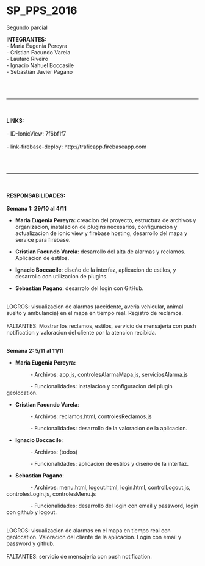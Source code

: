 # SP_PPS_2016
Segundo parcial

<p><strong>INTEGRANTES:</strong><br />- Maria Eugenia Pereyra <br />- Cristian Facundo Varela <br />- Lautaro Riveiro <br />- Ignacio Nahuel Boccasile <br />- Sebasti&aacute;n Javier Pagano</p>
<p><br />
<br/>
<hr />
<br/>
<br /><strong>LINKS:</strong><br /><br />- ID-IonicView: 7f6bf1f7<br /><br />- link-firebase-deploy: http://traficapp.firebaseapp.com</p>
<p><br />
<br/>
<hr />
<br/>
<br /><strong>RESPONSABILIDADES:</strong><br /><br /><strong>Semana 1: 29/10 al 4/11</strong><br /></p>
<ul>
    <li><strong>Maria Eugenia Pereyra:</strong> creacion del proyecto, estructura de archivos y organizacion, instalacion de plugins necesarios, configuracion y actualizacion de ionic view y firebase hosting, desarrollo del mapa y service para firebase.</li>
</ul>
<ul>
    <li><strong>Cristian Facundo Varela</strong>: desarrollo del alta de alarmas y reclamos. Aplicacion de estilos.</li>
</ul>
<ul>
    <li><strong>Ignacio Boccacile</strong>: dise&ntilde;o de la interfaz, aplicacion de estilos, y desarrollo con utilizacion de plugins.</li>
</ul>
<ul>
    <li><strong>Sebastian Pagano</strong>: desarrolo del login con GitHub.</li>
    </ul>
<p><br />LOGROS: visualizacion de alarmas (accidente, averia vehicular, animal suelto y ambulancia) en el mapa en tiempo real. Registro de reclamos.<br /><br />FALTANTES: Mostrar los reclamos, estilos, servicio de mensajeria con push notification y valoracion del cliente por la atencion recibida.<br /></p>
<p><br /><strong>Semana 2: 5/11 al 11/11</strong><br /></p>
<ul>
    <li><strong>Maria Eugenia Pereyra:</strong>&nbsp;</li>
    </ul>
<p>&nbsp; &nbsp; &nbsp; &nbsp; &nbsp; &nbsp; &nbsp; &nbsp; - Archivos: app.js, controlesAlarmaMapa.js, serviciosAlarma.js</p>
<p>&nbsp; &nbsp; &nbsp; &nbsp; &nbsp; &nbsp; &nbsp; &nbsp; - Funcionalidades: instalacion y configuracion del plugin geolocation.</p>
<ul>
    <li><strong>Cristian Facundo Varela</strong>:&nbsp;</li>
</ul>
<p>&nbsp; &nbsp; &nbsp; &nbsp; &nbsp; &nbsp; &nbsp; &nbsp; - Archivos: reclamos.html, controlesReclamos.js</p>
<p>&nbsp; &nbsp; &nbsp; &nbsp; &nbsp; &nbsp; &nbsp; &nbsp; - Funcionalidades: desarrollo de la valoracion de la aplicacion.</p>
<ul>
    <li><strong>Ignacio Boccacile</strong>:&nbsp;</li>
</ul>
<p>&nbsp; &nbsp; &nbsp; &nbsp; &nbsp; &nbsp; &nbsp; &nbsp; - Archivos: (todos)</p>
<p>&nbsp; &nbsp; &nbsp; &nbsp; &nbsp; &nbsp; &nbsp; &nbsp; - Funcionalidades: aplicacion de estilos y dise&ntilde;o de la interfaz.</p>
<ul>
    <li><strong>Sebastian Pagano</strong>:&nbsp;</li>
</ul>
<p>&nbsp; &nbsp; &nbsp; &nbsp; &nbsp; &nbsp; &nbsp; &nbsp; - Archivos: menu.html, logout.html, login.html, controlLogout.js, controlesLogin.js, controlesMenu.js</p>
<p>&nbsp; &nbsp; &nbsp; &nbsp; &nbsp; &nbsp; &nbsp; &nbsp; - Funcionalidades: desarrollo del login con email y password, login con github y logout.</p>
<p><br />LOGROS: visualizacion de alarmas en el mapa en tiempo real con geolocation. Valoracion del cliente de la aplicacion. Login con email y password y github.<br /><br />FALTANTES: servicio de mensajeria con push notification.<br /></p>

